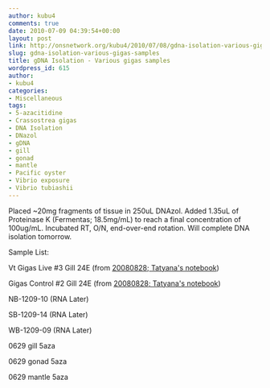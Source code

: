 ```yaml
---
author: kubu4
comments: true
date: 2010-07-09 04:39:54+00:00
layout: post
link: http://onsnetwork.org/kubu4/2010/07/08/gdna-isolation-various-gigas-samples/
slug: gdna-isolation-various-gigas-samples
title: gDNA Isolation - Various gigas samples
wordpress_id: 615
author:
- kubu4
categories:
- Miscellaneous
tags:
- 5-azacitidine
- Crassostrea gigas
- DNA Isolation
- DNazol
- gDNA
- gill
- gonad
- mantle
- Pacific oyster
- Vibrio exposure
- Vibrio tubiashii
---
```


Placed ~20mg fragments of tissue in 250uL DNAzol. Added 1.35uL of Proteinase K (Fermentas; 18.5mg/mL) to reach a final concentration of 100ug/mL. Incubated RT, O/N, end-over-end rotation. Will complete DNA isolation tomorrow.

Sample List:

Vt Gigas Live #3 Gill 24E (from [20080828; Tatyana's notebook](/Sam%27s+Working+Notebook+July-September+2010#vt20080828))

Gigas Control #2 Gill 24E (from [20080828; Tatyana's notebook](/Sam%27s+Working+Notebook+July-September+2010#vt20080828))

NB-1209-10 (RNA Later)

SB-1209-14 (RNA Later)

WB-1209-09 (RNA Later)

0629 gill 5aza

0629 gonad 5aza

0629 mantle 5aza
